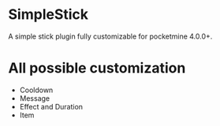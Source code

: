 # SimpleStick
A simple stick plugin fully customizable for pocketmine 4.0.0+.

# All possible customization
- Cooldown
- Message
- Effect and Duration
- Item
